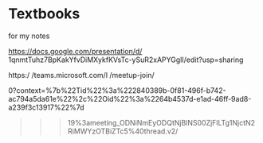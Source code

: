 # Textbooks
for my notes


https://docs.google.com/presentation/d/
1qnmtTuhz7BpKakYfvDiMXykfKVsTc-ySuR2xAPYGglI/edit?usp=sharing



https:/
/teams.microsoft.com/l
/meetup-join/
>>>
0?context=%7b%22Tid%22%3a%222840389b-0f81-496f-b742-ac794a5da61e%22%2c%22Oid%22%3a%2264b4537d-e1ad-46ff-9ad8-a239f3c13917%22%7d


>>>19%3ameeting_ODNiNmEyODQtNjBlNS00ZjFlLTg1NjctN2RiMWYzOTBiZTc5%40thread.v2/
